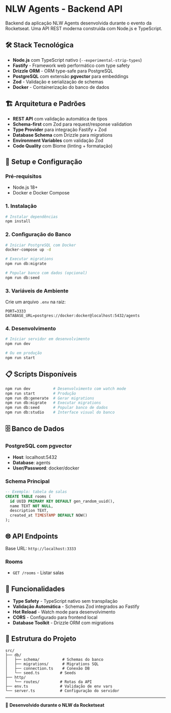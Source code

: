# NLW Agents - Backend API

Backend da aplicação NLW Agents desenvolvida durante o evento da Rocketseat. Uma API REST moderna construída com Node.js e TypeScript.

## 🛠️ Stack Tecnológica

- **Node.js** com TypeScript nativo (`--experimental-strip-types`)
- **Fastify** - Framework web performático com type safety
- **Drizzle ORM** - ORM type-safe para PostgreSQL
- **PostgreSQL** com extensão **pgvector** para embeddings
- **Zod** - Validação e serialização de schemas
- **Docker** - Containerização do banco de dados

## 🏗️ Arquitetura e Padrões

- **REST API** com validação automática de tipos
- **Schema-first** com Zod para request/response validation
- **Type Provider** para integração Fastify + Zod
- **Database Schema** com Drizzle para migrations
- **Environment Variables** com validação Zod
- **Code Quality** com Biome (linting + formatação)

## 🚀 Setup e Configuração

### Pré-requisitos

- Node.js 18+
- Docker e Docker Compose

### 1. Instalação

```bash
# Instalar dependências
npm install
```

### 2. Configuração do Banco

```bash
# Iniciar PostgreSQL com Docker
docker-compose up -d

# Executar migrations
npm run db:migrate

# Popular banco com dados (opcional)
npm run db:seed
```

### 3. Variáveis de Ambiente

Crie um arquivo `.env` na raiz:

```env
PORT=3333
DATABASE_URL=postgres://docker:docker@localhost:5432/agents
```

### 4. Desenvolvimento

```bash
# Iniciar servidor em desenvolvimento
npm run dev

# Ou em produção
npm run start
```

## 📋 Scripts Disponíveis

```bash
npm run dev          # Desenvolvimento com watch mode
npm run start        # Produção
npm run db:generate  # Gerar migrations
npm run db:migrate   # Executar migrations
npm run db:seed      # Popular banco de dados
npm run db:studio    # Interface visual do banco
```

## 🗄️ Banco de Dados

### PostgreSQL com pgvector

- **Host**: localhost:5432
- **Database**: agents
- **User/Password**: docker/docker

### Schema Principal

```sql
-- Exemplo: tabela de salas
CREATE TABLE rooms (
  id UUID PRIMARY KEY DEFAULT gen_random_uuid(),
  name TEXT NOT NULL,
  description TEXT,
  created_at TIMESTAMP DEFAULT NOW()
);
```

## 🌐 API Endpoints

Base URL: `http://localhost:3333`

### Rooms

- `GET /rooms` - Listar salas

## 🔧 Funcionalidades

- **Type Safety** - TypeScript nativo sem transpilação
- **Validação Automática** - Schemas Zod integrados ao Fastify
- **Hot Reload** - Watch mode para desenvolvimento
- **CORS** - Configurado para frontend local
- **Database Toolkit** - Drizzle ORM com migrations

## 📁 Estrutura do Projeto

```
src/
├── db/
│   ├── schema/          # Schemas do banco
│   ├── migrations/      # Migrations SQL
│   ├── connection.ts    # Conexão DB
│   └── seed.ts         # Seeds
├── http/
│   └── routes/         # Rotas da API
├── env.ts              # Validação de env vars
└── server.ts           # Configuração do servidor
```

---

🚀 **Desenvolvido durante o NLW da Rocketseat**
